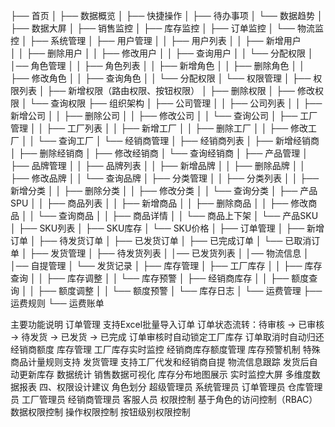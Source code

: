├── 首页
│   ├── 数据概览
│   ├── 快捷操作
│   ├── 待办事项
│   └── 数据趋势
│
├── 数据大屏
│   ├── 销售监控
│   ├── 库存监控
│   ├── 订单监控
│   └── 物流监控
│
├── 系统管理
│   ├── 用户管理
│   │   ├── 用户列表
│   │   ├── 新增用户   
│   │   ├── 删除用户
│   │   ├── 修改用户
│   │   ├── 查询用户
│   │   └── 分配权限
│   │── 角色管理
│   │   ├── 角色列表
│   │   ├── 新增角色
│   │   ├── 删除角色
│   │   ├── 修改角色
│   │   ├── 查询角色
│   │   └── 分配权限
│   └── 权限管理
│       ├── 权限列表
│       ├── 新增权限（路由权限、按钮权限）
│       ├── 删除权限
│       ├── 修改权限
│       └── 查询权限
├── 组织架构
│   ├── 公司管理
│   │   ├── 公司列表
│   │   ├── 新增公司
│   │   ├── 删除公司
│   │   ├── 修改公司
│   │   └── 查询公司
│   ├── 工厂管理
│   │   ├── 工厂列表
│   │   ├── 新增工厂
│   │   ├── 删除工厂
│   │   ├── 修改工厂
│   │   └── 查询工厂
│   └── 经销商管理
│       ├── 经销商列表
│       ├── 新增经销商
│       ├── 删除经销商
│       ├── 修改经销商
│       └── 查询经销商
│
├── 产品管理
│   ├── 品牌管理
│   │   ├── 品牌列表
│   │   ├── 新增品牌
│   │   ├── 删除品牌
│   │   ├── 修改品牌
│   │   └── 查询品牌
│   ├── 分类管理
│   │   ├── 分类列表
│   │   ├── 新增分类
│   │   ├── 删除分类
│   │   ├── 修改分类
│   │   └── 查询分类
│   ├── 产品SPU
│   │   ├── 商品列表
│   │   ├── 新增商品
│   │   ├── 删除商品
│   │   ├── 修改商品
│   │   └── 查询商品
│   │   ├── 商品详情
│   │   └── 商品上下架
│   └── 产品SKU
│       ├── SKU列表
│       ├── SKU库存
│       └── SKU价格
│
├── 订单管理
│   ├── 新增订单
│   ├── 待发货订单
│   ├── 已发货订单
│   ├── 已完成订单
│   └── 已取消订单
│
├── 发货管理
│   ├── 待发货列表
│   │── 已发货列表
│   │── 物流信息
│   │── 自提管理
│   └── 发货记录
│
├── 库存管理
│   ├── 工厂库存
│   │   ├── 库存查询
│   │   ├── 库存调整
│   │   └── 库存预警
│   ├── 经销商库存
│   │   ├── 额度查询
│   │   ├── 额度调整
│   │   └── 额度预警
│   └── 库存日志
│
└── 运费管理
    ├── 运费规则
    └── 运费账单

主要功能说明
订单管理
支持Excel批量导入订单
订单状态流转：待审核 -> 已审核 -> 待发货 -> 已发货 -> 已完成
订单审核时自动锁定工厂库存
订单取消时自动归还经销商额度
库存管理
工厂库存实时监控
经销商库存额度管理
库存预警机制
特殊商品计量规则支持
发货管理
支持工厂代发和经销商自提
物流信息跟踪
发货后自动更新库存
数据统计
销售数据可视化
库存分布地图展示
实时监控大屏
多维度数据报表
四、权限设计建议
角色划分
超级管理员
系统管理员
订单管理员
仓库管理员
工厂管理员
经销商管理员
客服人员
权限控制
基于角色的访问控制（RBAC）
数据权限控制
操作权限控制
按钮级别权限控制